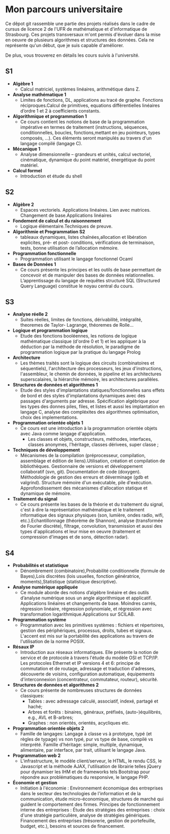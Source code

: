 # Mon parcours universitaire

Ce dêpot git rassemble une partie des projets réalisés dans le cadre de cursus de licence 2 de l'UFR de mathématique et d'informatique de Strasbourg. Ces projets transversaux m'ont permis d'évoluer dans la mise en oeuvre de plusieurs algorithmes et structures des données. Cela ne représente qu'un début, que je suis capable d'améliorer.

De plus, vous trouverez en détails les cours suivis à l'université.

## S1
 * **Algèbre 1**
 	* Calcul matriciel, systèmes linéaires, arithmétique dans Z.
 * **Analyse mathématique 1**
 	* Limites de fonctions, DL, applications au tracé de graphe. Fonctions réciproques.Calcul de primitives, equations différentielles linéaires d’ordre 1 et 2 à coefficients constants. 
 * **Algorithmique et programmation 1**
 	* Ce cours contient les notions de base de la programmation impérative en termes de traitement (instructions, séquences, conditionnelles, boucles, fonctions,mettant en jeu pointeurs, types composés, ...). Ces éléments seront manipulés au travers d'un langage compilé (langage C).
 * **Mécanique 1**
 	* Analyse dimensionnelle – grandeurs et unités, calcul vectoriel, cinématique, dynamique du point matériel, énergétique du point matériel.
 * **Calcul formel** 
 	* Introduction et étude du shell
 	
## S2
 * **Algèbre 2**
 	* Espaces vectoriels. Applications linéaires. Lien avec matrices. Changement de base.Applications linéaires 
 * **Fondement de calcul et du raisonnement**
 	* Logique élémentaire.Techniques de preuve.
 * **Algorithmie et Programmation S2**
 	* tableaux dynamiques, listes chaînées,allocation et libération explicites, pré- et post- conditions, vérifications de terminaison, tests, bonne utilisation de l’allocation mémoire.
 * **Programmation fonctionnelle**
 	* Programmation utilisant le langage fonctionnel Ocaml
 * **Bases de Données 1**
 	* Ce cours présente les principes et les outils de base permettant de concevoir et de manipuler des bases de données relationnelles. L’apprentissage du langage de requêtes structuré SQL (Structured Query Language) constitue le noyau central du cours.
 	 	
## S3 
 * **Analyse réelle 2**
 	* Suites réelles, limites de fonctions, dérivabilité, intégralité, theoremes de Taylor- Lagrange, théoremes de Rolle...
 * **Logique et programmation logique** 
 	* Etude des fonctions booléennes, les notions de logique mathématique classique (d'ordre 0 et 1) et les appliquer à la déduction par la méthode de résolution, le paradigme de programmation logique par la pratique du langage Prolog
 * **Architecture**
 	* Les thèmes traités sont la logique des circuits (combinatoires et séquentiels), l'architecture des processeurs, les jeux d'instructions, l'assembleur, le chemin de données, le pipeline et les architectures superscalaires, la hiérarchie mémoire, les architectures parallèles.
 * **Structures de données et algorithmes 1**	
 	* Etude des styles d'implantations statiques/fonctionnelles sans effets de bord et des styles d'implantations dynamiques avec des passages d'arguments par adresse. Spécification algébrique pour les types des donnes piles, files, et listes et aussi les implantation en langage C, analyse des compléxites des algorithmes optimisation, choix des implementations.	
 * **Programmation orientée objets 1**	
 	* Ce cours est une introduction à la programmation orientée objets avec Java comme langage d'application.
		* Les classes et objets, constructeurs, méthodes, interfaces, classes anonymes, l'héritage, classes dérivees, super classe ;		
 * **Techniques de développement** 
 	* Mécanismes de la compilation (préprocesseur, compilation, assemblage et édition de liens).Utilisation, création et compilation de bibliothèques. Gestionnaire de versions et développement collaboratif (svn, git). Documentation de code (doxygen). Méthodologie de gestion des erreurs et déverminage (gdb et valgrind). Structure mémoire d'un exécutable, pile d'exécution. Approfondissement des mécanismes d'allocation statique et dynamique de mémoire.
 * **Traitement du signal**
 	* Ce cours présente les bases de la théorie et du traitement du signal, c'est à dire la représentation mathématique et le traitement informatique des signaux physiques (son, lumière, ondes radio, wifi, etc.).Echantillonnage (théorème de Shannon), analyse (transformée de Fourier discrète), filtrage, convolution, transmission et aussi des types d'applications et leur mise en oeuvre (traitement et compression d'images et de sons, détection radar).
## S4
 * **Probabilités et statistique**
 	*  Dénombrement (combinatoire),Probabilité conditionnelle (formule de Bayes),Lois discrètes (lois usuelles, fonction génératrice, moments),Statistique (statistique descriptive).
 * **Analyse numérique appliquée**
 	* Ce module aborde des notions d’algèbre linéaire et des outils d’analyse numérique sous un angle algorithmique et applicatif. Applications linéaires et changements de base. Moindres carrés, régression linéaire, régression polynomiale, et régression avec transformation logarithmique.Applications sur SCILAB.
 * **Programmation système** 
 	* Programmation avec les primitives systèmes : fichiers et répertoires, gestion des périphériques, processus, droits, tubes et signaux. L'accent est mis sur la portabilité des applications au travers de l'utilisation de la norme POSIX. 
 * **Résaux IP**
 	* Introduction aux réseaux informatiques. Elle présente la notion de service et de protocole à travers l'étude du modèle OSI et TCP/IP. Les protocoles Ethernet et IP versions 4 et 6: principe de commutation et de routage, adressage et traduction d'adresses, découverte de voisins, configuration automatique, équipements d'interconnexion (concentrateur, commutateur, routeur), sécurité.
 * **Structures de données et algorithmes 2**
 	* Ce cours présente de nombreuses structures de données classiques:
		* Tables : avec adressage calculé, associatif, indexé, partagé et haché;
		* Arbres et forêts : binaires, généraux, préfixés, (auto-)équilibrés, e.g., AVL et B-arbres;
		* Graphes : non orientés, orientés, acycliques etc.
 * **Programmation orientée objets 2** 
 	* Famille de langages: Langage à classe vs à prototype, typé (et règles de typage) vs non typé, pur vs type de base, compilé vs interprété. Famille d'héritage: simple, multiple, dynamique, alimentaire, par interface, par trait, utilisant le langage Java.
 * **Programmation web 2** 
 	* L'infrastructure, le modèle client/serveur, le HTML, le rendu CSS, le Javascript et la méthode AJAX, l'utilisation de librairie telles jQuery pour dynamiser les IHM et de frameworks tels Bootstrap pour répondre aux problématiques du responsive, le langage PHP. 
 * **Économie et gestion**
 	* Initiation à l'économie : Environnement économique des entreprises dans le secteur des technologies de l'information et de la communication, étude micro-économique, structures de marché qui guident le comportement des firmes.  Principes de fonctionnement interne des entreprises : Étude des stratégies des entreprises : choix d'une stratégie particulière, analyse de stratégies génériques. Financement des entreprises (trésorerie, gestion de portefeuille, budget, etc.), besoins et sources de financement. 
 	
 	
 	
 	
 	
 	
 	
 	
 	
